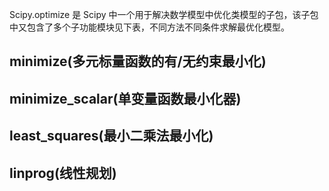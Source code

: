 Scipy.optimize 是 Scipy 中一个用于解决数学模型中优化类模型的子包，该子包中又包含了多个子功能模块见下表，不同方法不同条件求解最优化模型。

## minimize(多元标量函数的有/无约束最小化)

## minimize_scalar(单变量函数最小化器)

## least_squares(最小二乘法最小化)

## linprog(线性规划)
